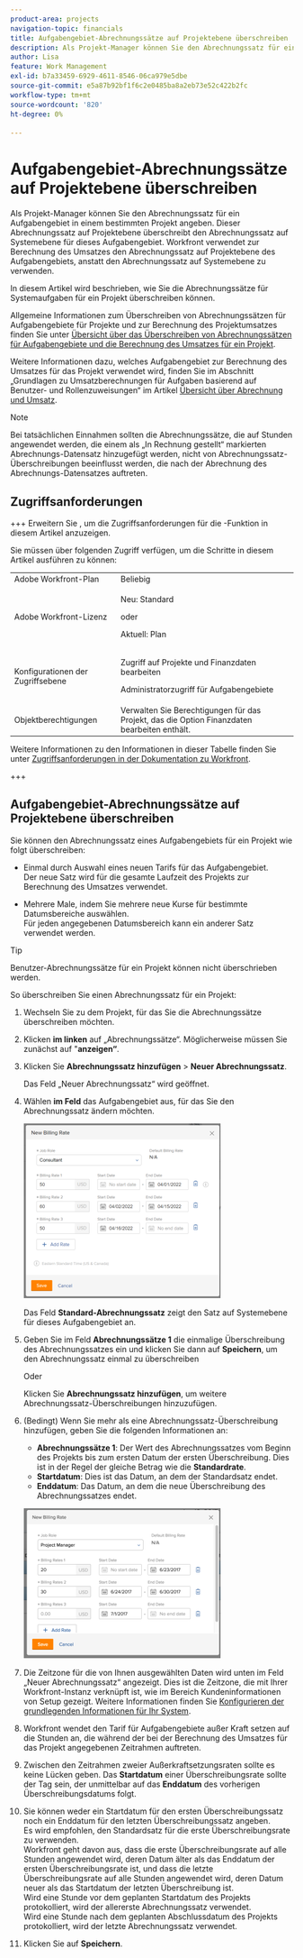 ```yaml
---
product-area: projects
navigation-topic: financials
title: Aufgabengebiet-Abrechnungssätze auf Projektebene überschreiben
description: Als Projekt-Manager können Sie den Abrechnungssatz für ein Aufgabengebiet in einem bestimmten Projekt angeben. Dieser Abrechnungssatz auf Projektebene überschreibt den Abrechnungssatz auf Systemebene für dieses Aufgabengebiet. Workfront verwendet zur Berechnung des Umsatzes den Abrechnungssatz auf Projektebene des Aufgabengebiets, anstatt den Abrechnungssatz auf Systemebene zu verwenden.
author: Lisa
feature: Work Management
exl-id: b7a33459-6929-4611-8546-06ca979e5dbe
source-git-commit: e5a87b92bf1f6c2e0485ba8a2eb73e52c422b2fc
workflow-type: tm+mt
source-wordcount: '820'
ht-degree: 0%

---
```


# Aufgabengebiet-Abrechnungssätze auf Projektebene überschreiben

Als Projekt-Manager können Sie den Abrechnungssatz für ein Aufgabengebiet in einem bestimmten Projekt angeben. Dieser Abrechnungssatz auf Projektebene überschreibt den Abrechnungssatz auf Systemebene für dieses Aufgabengebiet. Workfront verwendet zur Berechnung des Umsatzes den Abrechnungssatz auf Projektebene des Aufgabengebiets, anstatt den Abrechnungssatz auf Systemebene zu verwenden.

In diesem Artikel wird beschrieben, wie Sie die Abrechnungssätze für Systemaufgaben für ein Projekt überschreiben können.

Allgemeine Informationen zum Überschreiben von Abrechnungssätzen für Aufgabengebiete für Projekte und zur Berechnung des Projektumsatzes finden Sie unter [Übersicht über das Überschreiben von Abrechnungssätzen für Aufgabengebiete und die Berechnung des Umsatzes für ein Projekt](../../../manage-work/projects/project-finances/override-role-billing-rates-and-calculate-project-revenue.md).

Weitere Informationen dazu, welches Aufgabengebiet zur Berechnung des Umsatzes für das Projekt verwendet wird, finden Sie im Abschnitt „Grundlagen zu Umsatzberechnungen für Aufgaben basierend auf Benutzer- und Rollenzuweisungen“ im Artikel [Übersicht über Abrechnung und Umsatz](../../../manage-work/projects/project-finances/billing-and-revenue-overview.md).

>[!NOTE]
>
>Bei tatsächlichen Einnahmen sollten die Abrechnungssätze, die auf Stunden angewendet werden, die einem als „In Rechnung gestellt“ markierten Abrechnungs-Datensatz hinzugefügt werden, nicht von Abrechnungssatz-Überschreibungen beeinflusst werden, die nach der Abrechnung des Abrechnungs-Datensatzes auftreten.

## Zugriffsanforderungen

+++ Erweitern Sie , um die Zugriffsanforderungen für die -Funktion in diesem Artikel anzuzeigen.

Sie müssen über folgenden Zugriff verfügen, um die Schritte in diesem Artikel ausführen zu können:

<table style="table-layout:auto"> 
 <col> 
 <col> 
 <tbody> 
  <tr> 
   <td role="rowheader">Adobe Workfront-Plan</td> 
   <td>Beliebig</td> 
  </tr> 
  <tr> 
   <td role="rowheader">Adobe Workfront-Lizenz</td> 
   <td>
   <p>Neu: Standard</p>
   <p>oder</p>
   <p>Aktuell: Plan</p></td> 
  </tr> 
  <tr> 
   <td role="rowheader">Konfigurationen der Zugriffsebene</td> 
   <td> <p>Zugriff auf Projekte und Finanzdaten bearbeiten</p> <p>Administratorzugriff für Aufgabengebiete</p></td> 
  </tr> 
  <tr> 
   <td role="rowheader">Objektberechtigungen</td> 
   <td>Verwalten Sie Berechtigungen für das Projekt, das die Option Finanzdaten bearbeiten enthält. </td> 
  </tr> 
 </tbody> 
</table>

Weitere Informationen zu den Informationen in dieser Tabelle finden Sie unter [Zugriffsanforderungen in der Dokumentation zu Workfront](/help/quicksilver/administration-and-setup/add-users/access-levels-and-object-permissions/access-level-requirements-in-documentation.md).

+++

## Aufgabengebiet-Abrechnungssätze auf Projektebene überschreiben

Sie können den Abrechnungssatz eines Aufgabengebiets für ein Projekt wie folgt überschreiben:

* Einmal durch Auswahl eines neuen Tarifs für das Aufgabengebiet.\
  Der neue Satz wird für die gesamte Laufzeit des Projekts zur Berechnung des Umsatzes verwendet.

* Mehrere Male, indem Sie mehrere neue Kurse für bestimmte Datumsbereiche auswählen.\
  Für jeden angegebenen Datumsbereich kann ein anderer Satz verwendet werden.

>[!TIP]
>
>Benutzer-Abrechnungssätze für ein Projekt können nicht überschrieben werden.

So überschreiben Sie einen Abrechnungssatz für ein Projekt:

1. Wechseln Sie zu dem Projekt, für das Sie die Abrechnungssätze überschreiben möchten.
1. Klicken **im linken** auf „Abrechnungssätze“. Möglicherweise müssen Sie zunächst auf &quot;**anzeigen“**.
1. Klicken Sie **Abrechnungssatz hinzufügen** > **Neuer Abrechnungssatz**.

   Das Feld „Neuer Abrechnungssatz“ wird geöffnet.

1. Wählen **im Feld** das Aufgabengebiet aus, für das Sie den Abrechnungssatz ändern möchten.

   ![](assets/override-billing-rate-on-project-nwe-350x310.png)

   Das Feld **Standard-Abrechnungssatz** zeigt den Satz auf Systemebene für dieses Aufgabengebiet an.

1. Geben Sie im Feld **Abrechnungssätze 1** die einmalige Überschreibung des Abrechnungssatzes ein und klicken Sie dann auf **Speichern**, um den Abrechnungssatz einmal zu überschreiben

   Oder

   Klicken Sie **Abrechnungssatz hinzufügen**, um weitere Abrechnungssatz-Überschreibungen hinzuzufügen.

1. (Bedingt) Wenn Sie mehr als eine Abrechnungssatz-Überschreibung hinzufügen, geben Sie die folgenden Informationen an:

   * **Abrechnungssätze 1**: Der Wert des Abrechnungssatzes vom Beginn des Projekts bis zum ersten Datum der ersten Überschreibung. Dies ist in der Regel der gleiche Betrag wie die **Standardrate**.
   * **Startdatum**: Dies ist das Datum, an dem der Standardsatz endet.
   * **Enddatum**: Das Datum, an dem die neue Überschreibung des Abrechnungssatzes endet.

   ![new_billing_rate_with_adjust_dates.png](assets/new-billing-rate-with-adjustment-dates-350x266.png)

1. Die Zeitzone für die von Ihnen ausgewählten Daten wird unten im Feld „Neuer Abrechnungssatz“ angezeigt. Dies ist die Zeitzone, die mit Ihrer Workfront-Instanz verknüpft ist, wie im Bereich Kundeninformationen von Setup gezeigt. Weitere Informationen finden Sie [Konfigurieren der grundlegenden Informationen für Ihr System](../../../administration-and-setup/get-started-wf-administration/configure-basic-info.md).
1. Workfront wendet den Tarif für Aufgabengebiete außer Kraft setzen auf die Stunden an, die während der bei der Berechnung des Umsatzes für das Projekt angegebenen Zeitrahmen auftreten.
1. Zwischen den Zeitrahmen zweier Außerkraftsetzungsraten sollte es keine Lücken geben. Das **Startdatum** einer Überschreibungsrate sollte der Tag sein, der unmittelbar auf das **Enddatum** des vorherigen Überschreibungsdatums folgt.

1. Sie können weder ein Startdatum für den ersten Überschreibungssatz noch ein Enddatum für den letzten Überschreibungssatz angeben.\
   Es wird empfohlen, den Standardsatz für die erste Überschreibungsrate zu verwenden.\
   Workfront geht davon aus, dass die erste Überschreibungsrate auf alle Stunden angewendet wird, deren Datum älter als das Enddatum der ersten Überschreibungsrate ist, und dass die letzte Überschreibungsrate auf alle Stunden angewendet wird, deren Datum neuer als das Startdatum der letzten Überschreibung ist.\
   Wird eine Stunde vor dem geplanten Startdatum des Projekts protokolliert, wird der allererste Abrechnungssatz verwendet.\
   Wird eine Stunde nach dem geplanten Abschlussdatum des Projekts protokolliert, wird der letzte Abrechnungssatz verwendet.

1. Klicken Sie auf **Speichern**.
